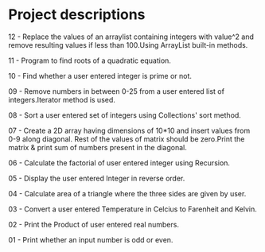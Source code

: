 # Project descriptions
12 - Replace the values of an arraylist containing integers with value^2 and remove resulting values if less than 100.Using ArrayList built-in methods.

11 - Program to find roots of a quadratic equation.

10 - Find whether a user entered integer is prime or not.

09 - Remove numbers in between 0-25 from a user entered list of integers.Iterator method is used.

08 - Sort a user entered set of integers using Collections' sort method.

07 - Create a 2D array having dimensions of 10*10 and insert values from 0-9 along diagonal. Rest of the values of matrix should be zero.Print the matrix & print sum of numbers present in the diagonal.

06 - Calculate the factorial of user entered integer using Recursion.

05 - Display the user entered Integer in reverse order.

04 - Calculate area of a triangle where the three sides are given by user.

03 - Convert a user entered Temperature in Celcius to Farenheit and Kelvin.

02 - Print the Product of user entered real numbers.

01 - Print whether an input number is odd or even.






